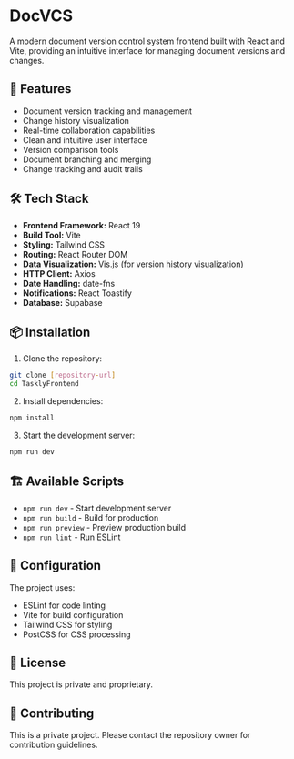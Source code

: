 # DocVCS

A modern document version control system frontend built with React and Vite, providing an intuitive interface for managing document versions and changes.

## 🚀 Features

- Document version tracking and management
- Change history visualization
- Real-time collaboration capabilities
- Clean and intuitive user interface
- Version comparison tools
- Document branching and merging
- Change tracking and audit trails

## 🛠️ Tech Stack

- **Frontend Framework:** React 19
- **Build Tool:** Vite
- **Styling:** Tailwind CSS
- **Routing:** React Router DOM
- **Data Visualization:** Vis.js (for version history visualization)
- **HTTP Client:** Axios
- **Date Handling:** date-fns
- **Notifications:** React Toastify
- **Database:** Supabase

## 📦 Installation

1. Clone the repository:
```bash
git clone [repository-url]
cd TasklyFrontend
```

2. Install dependencies:
```bash
npm install
```

3. Start the development server:
```bash
npm run dev
```

## 🏗️ Available Scripts

- `npm run dev` - Start development server
- `npm run build` - Build for production
- `npm run preview` - Preview production build
- `npm run lint` - Run ESLint

## 🔧 Configuration

The project uses:
- ESLint for code linting
- Vite for build configuration
- Tailwind CSS for styling
- PostCSS for CSS processing

## 📝 License

This project is private and proprietary.

## 👥 Contributing

This is a private project. Please contact the repository owner for contribution guidelines.
